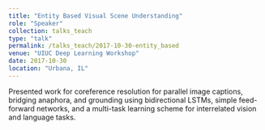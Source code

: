 ```yaml
---
title: "Entity Based Visual Scene Understanding"
role: "Speaker"
collection: talks_teach
type: "talk"
permalink: /talks_teach/2017-10-30-entity_based
venue: "UIUC Deep Learning Workshop"
date: 2017-10-30
location: "Urbana, IL"
---
```


Presented work for coreference resolution for parallel image captions, 
bridging anaphora, and grounding using bidirectional LSTMs, simple 
feed-forward networks, and a multi-task learning scheme for interrelated 
vision and language tasks. 
